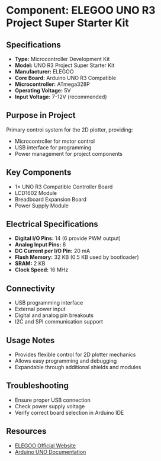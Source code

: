 # Component: ELEGOO UNO R3 Project Super Starter Kit

## Specifications
- **Type:** Microcontroller Development Kit
- **Model:** UNO R3 Project Super Starter Kit
- **Manufacturer:** ELEGOO
- **Core Board:** Arduino UNO R3 Compatible
- **Microcontroller:** ATmega328P
- **Operating Voltage:** 5V
- **Input Voltage:** 7-12V (recommended)

## Purpose in Project
Primary control system for the 2D plotter, providing:
- Microcontroller for motor control
- USB interface for programming
- Power management for project components

## Key Components
- 1× UNO R3 Compatible Controller Board
- LCD1602 Module
- Breadboard Expansion Board
- Power Supply Module

## Electrical Specifications
- **Digital I/O Pins:** 14 (6 provide PWM output)
- **Analog Input Pins:** 6
- **DC Current per I/O Pin:** 20 mA
- **Flash Memory:** 32 KB (0.5 KB used by bootloader)
- **SRAM:** 2 KB
- **Clock Speed:** 16 MHz

## Connectivity
- USB programming interface
- External power input
- Digital and analog pin breakouts
- I2C and SPI communication support

## Usage Notes
- Provides flexible control for 2D plotter mechanics
- Allows easy programming and debugging
- Expandable through additional shields and modules

## Troubleshooting
- Ensure proper USB connection
- Check power supply voltage
- Verify correct board selection in Arduino IDE

## Resources
- [ELEGOO Official Website](https://www.elegoo.com/)
- [Arduino UNO Documentation](https://docs.arduino.cc/hardware/uno-rev3)
